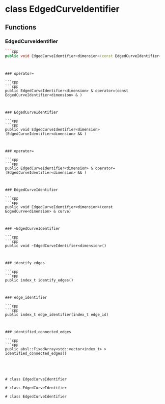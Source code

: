 # class EdgedCurveIdentifier


## Functions

### EdgedCurveIdentifier

```cpp
```cpp
public void EdgedCurveIdentifier<dimension>(const EdgedCurveIdentifier<dimension> & )
```
```


### operator=

```cpp
```cpp
public EdgedCurveIdentifier<dimension> & operator=(const EdgedCurveIdentifier<dimension> & )
```
```


### EdgedCurveIdentifier

```cpp
```cpp
public void EdgedCurveIdentifier<dimension>(EdgedCurveIdentifier<dimension> && )
```
```


### operator=

```cpp
```cpp
public EdgedCurveIdentifier<dimension> & operator=(EdgedCurveIdentifier<dimension> && )
```
```


### EdgedCurveIdentifier

```cpp
```cpp
public void EdgedCurveIdentifier<dimension>(const EdgedCurve<dimension> & curve)
```
```


### ~EdgedCurveIdentifier

```cpp
```cpp
public void ~EdgedCurveIdentifier<dimension>()
```
```


### identify_edges

```cpp
```cpp
public index_t identify_edges()
```
```


### edge_identifier

```cpp
```cpp
public index_t edge_identifier(index_t edge_id)
```
```


### identified_connected_edges

```cpp
```cpp
public absl::FixedArray<std::vector<index_t> > identified_connected_edges()
```
```




# class EdgedCurveIdentifier

# class EdgedCurveIdentifier

# class EdgedCurveIdentifier

